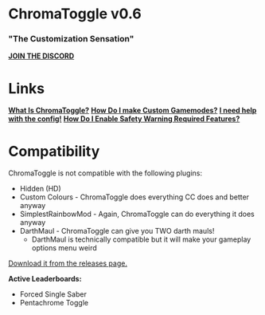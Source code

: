 # ChromaToggle v0.6
### "The Customization Sensation"

**[JOIN THE DISCORD](https://discord.gg/BBntx2e)**

# Links
**[What Is ChromaToggle?](https://github.com/BinaryElement/ChromaToggle/blob/master/About.md)**
**[How Do I make Custom Gamemodes?](https://github.com/BinaryElement/ChromaToggle/edit/master/CustomGameModes.md)**
**[I need help with the config!](https://github.com/BinaryElement/ChromaToggle/edit/master/UserPrefs.md)**
**[How Do I Enable Safety Warning Required Features?](https://github.com/BinaryElement/ChromaToggle/blob/master/UserPrefs.md#safety-warning)**

# Compatibility
ChromaToggle is not compatible with the following plugins:
* Hidden (HD)
* Custom Colours - ChromaToggle does everything CC does and better anyway
* SimplestRainbowMod - Again, ChromaToggle can do everything it does anyway
* DarthMaul - ChromaToggle can give you TWO darth mauls!
  * DarthMaul is technically compatible but it will make your gameplay options menu weird

[Download it from the releases page.](https://github.com/BinaryElement/ChromaToggle/releases)

**Active Leaderboards:**
* Forced Single Saber
* Pentachrome Toggle
